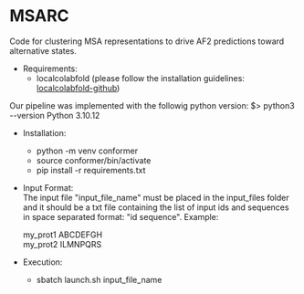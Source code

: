 # MSARC
Code for clustering MSA representations to drive AF2 predictions toward alternative states.

- Requirements: 
    - localcolabfold (please follow the installation guidelines: [localcolabfold-github](https://github.com/YoshitakaMo/localcolabfold))

Our pipeline was implemented with the followig python version:
$> python3 --version
Python 3.10.12

- Installation:
    - python -m venv conformer
    - source conformer/bin/activate
    - pip install -r requirements.txt 

- Input Format:  
    The input file "input_file_name" must be placed in the input_files folder and it should be a txt file containing the list of input ids and sequences in space separated format: "id sequence".
    Example:
    
    my_prot1 ABCDEFGH  
    my_prot2 ILMNPQRS

- Execution: 
    - sbatch launch.sh input_file_name 

